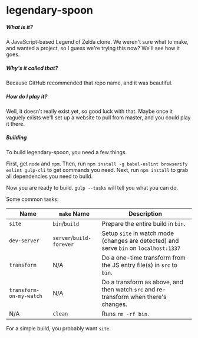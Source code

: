 # legendary-spoon
##### What is it?
A JavaScript-based Legend of Zelda clone. We weren't sure what to make, and wanted a project, so I guess we're trying this now? We'll see how it goes.

##### Why's it called that?
Because GitHub recommended that repo name, and it was beautiful.

##### How do I play it?
Well, it doesn't really exist yet, so good luck with that. Maybe once it vaguely exists we'll set up a website to pull from master, and you could play it there.

##### Building
To build legendary-spoon, you need a few things.

First, get `node` and `npm`. Then, run `npm install -g babel-eslint browserify eslint gulp-cli` to get commands you need.
Next, run `npm install` to grab all dependencies you need to build.

Now you are ready to build. `gulp --tasks` will tell you what you can do.

Some common tasks:

|Name|`make` Name|Description|
|----|-----------|-----------|
|`site`|`bin`/`build`|Prepare the entire build in `bin`.|
|`dev-server`|`server`/`build-forever`|Setup `site` in watch mode (changes are detected) and serve `bin` on `localhost:1337`|
|`transform`|N/A|Do a one-time transform from the JS entry file(s) in `src` to `bin`.|
|`transform-on-my-watch`|N/A|Do a transform as above, and then watch `src` and re-transform when there's changes.|
|N/A|`clean`|Runs `rm -rf bin`.|

For a simple build, you probably want `site`.
